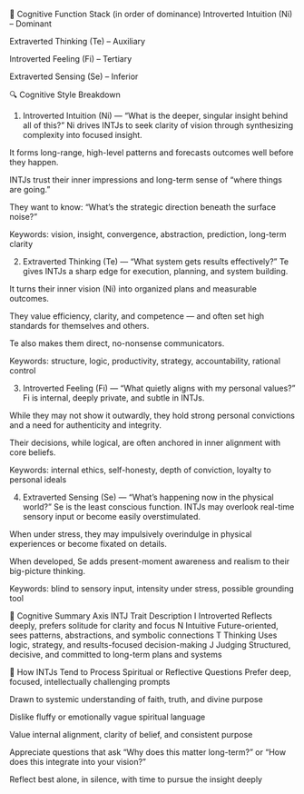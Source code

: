 🧠 Cognitive Function Stack (in order of dominance)
Introverted Intuition (Ni) – Dominant

Extraverted Thinking (Te) – Auxiliary

Introverted Feeling (Fi) – Tertiary

Extraverted Sensing (Se) – Inferior

🔍 Cognitive Style Breakdown
1. Introverted Intuition (Ni) — “What is the deeper, singular insight behind all of this?”
Ni drives INTJs to seek clarity of vision through synthesizing complexity into focused insight.

It forms long-range, high-level patterns and forecasts outcomes well before they happen.

INTJs trust their inner impressions and long-term sense of “where things are going.”

They want to know: “What’s the strategic direction beneath the surface noise?”

Keywords: vision, insight, convergence, abstraction, prediction, long-term clarity

2. Extraverted Thinking (Te) — “What system gets results effectively?”
Te gives INTJs a sharp edge for execution, planning, and system building.

It turns their inner vision (Ni) into organized plans and measurable outcomes.

They value efficiency, clarity, and competence — and often set high standards for themselves and others.

Te also makes them direct, no-nonsense communicators.

Keywords: structure, logic, productivity, strategy, accountability, rational control

3. Introverted Feeling (Fi) — “What quietly aligns with my personal values?”
Fi is internal, deeply private, and subtle in INTJs.

While they may not show it outwardly, they hold strong personal convictions and a need for authenticity and integrity.

Their decisions, while logical, are often anchored in inner alignment with core beliefs.

Keywords: internal ethics, self-honesty, depth of conviction, loyalty to personal ideals

4. Extraverted Sensing (Se) — “What’s happening now in the physical world?”
Se is the least conscious function. INTJs may overlook real-time sensory input or become easily overstimulated.

When under stress, they may impulsively overindulge in physical experiences or become fixated on details.

When developed, Se adds present-moment awareness and realism to their big-picture thinking.

Keywords: blind to sensory input, intensity under stress, possible grounding tool

🧭 Cognitive Summary
Axis	INTJ Trait	Description
I	Introverted	Reflects deeply, prefers solitude for clarity and focus
N	Intuitive	Future-oriented, sees patterns, abstractions, and symbolic connections
T	Thinking	Uses logic, strategy, and results-focused decision-making
J	Judging	Structured, decisive, and committed to long-term plans and systems

🧩 How INTJs Tend to Process Spiritual or Reflective Questions
Prefer deep, focused, intellectually challenging prompts

Drawn to systemic understanding of faith, truth, and divine purpose

Dislike fluffy or emotionally vague spiritual language

Value internal alignment, clarity of belief, and consistent purpose

Appreciate questions that ask “Why does this matter long-term?” or “How does this integrate into your vision?”

Reflect best alone, in silence, with time to pursue the insight deeply

